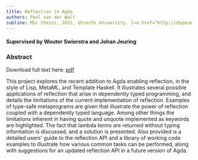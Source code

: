 ```yaml
---
title: Reflection in Agda
authors: Paul van der Walt
subline: MSc thesis, 2012, Utrecht University. [<a href="http://dspace.library.uu.nl/handle/1874/256628">pdf</a>] [<a href="/bib/masters.bib">bib</a>]
---
```


#### Supervised by Wouter Swierstra and Johan Jeuring
### Abstract

Download full text here: [pdf](http://dspace.library.uu.nl/handle/1874/256628)

This project explores the recent addition to Agda enabling reflection,
in the style of Lisp, MetaML, and Template Haskell. It illustrates
several possible applications of reflection that arise in dependently
typed programming, and details the limitations of the current
implementation of reflection. Examples of type-safe metaprograms are
given that illustrate the power of reflection coupled with a
dependently typed language. Among other things the limitations
inherent in having quote and unquote implemented as keywords are
highlighted. The fact that lambda terms are returned without typing
information is discussed, and a solution is presented. Also provided
is a detailed users' guide to the reflection API and a library of
working code examples to illustrate how various common tasks can be
performed, along with suggestions for an updated reflection API in a
future version of Agda.
